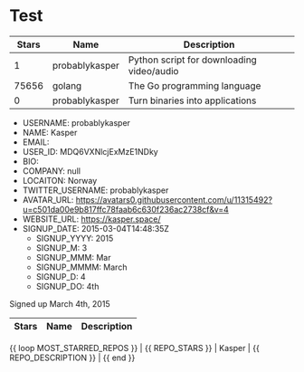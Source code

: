 # Test


| Stars       | Name       | Description       |
| ----------- | ---------- | ----------------- |
| 1 | probablykasper | Python script for downloading video/audio |
| 75656 | golang | The Go programming language |
| 0 | probablykasper | Turn binaries into applications |

- USERNAME: probablykasper
- NAME: Kasper
- EMAIL: 
- USER_ID: MDQ6VXNlcjExMzE1NDky
- BIO: 
- COMPANY: null
- LOCAITON: Norway
- TWITTER_USERNAME: probablykasper
- AVATAR_URL: https://avatars0.githubusercontent.com/u/11315492?u=c501da00e9b817ffc78faab6c630f236ac2738cf&v=4
- WEBSITE_URL: https://kasper.space/
- SIGNUP_DATE: 2015-03-04T14:48:35Z
  - SIGNUP_YYYY: 2015
  - SIGNUP_M: 3
  - SIGNUP_MMM: Mar
  - SIGNUP_MMMM: March
  - SIGNUP_D: 4
  - SIGNUP_DO: 4th

Signed up March 4th, 2015

|Stars|Name|Description|
|---|---|---|
{{ loop MOST_STARRED_REPOS }}
| {{ REPO_STARS }} | Kasper | {{ REPO_DESCRIPTION }} |
{{ end }}
